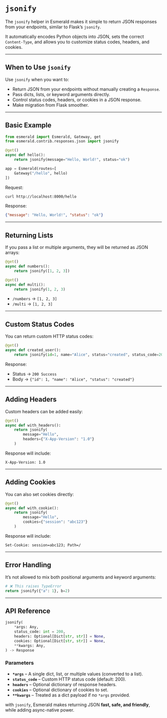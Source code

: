 # `jsonify`

The `jsonify` helper in Esmerald makes it simple to return JSON responses from your endpoints,
similar to Flask’s `jsonify`.

It automatically encodes Python objects into JSON, sets the correct `Content-Type`,
and allows you to customize status codes, headers, and cookies.

---

## When to Use `jsonify`

Use `jsonify` when you want to:

* Return JSON from your endpoints without manually creating a `Response`.
* Pass dicts, lists, or keyword arguments directly.
* Control status codes, headers, or cookies in a JSON response.
* Make migration from Flask smoother.

---

## Basic Example

```python
from esmerald import Esmerald, Gateway, get
from esmerald.contrib.responses.json import jsonify

@get()
async def hello():
    return jsonify(message="Hello, World!", status="ok")

app = Esmerald(routes=[
    Gateway("/hello", hello)
])
```

Request:

```bash
curl http://localhost:8000/hello
```

Response:

```json
{"message": "Hello, World!", "status": "ok"}
```

---

## Returning Lists

If you pass a list or multiple arguments, they will be returned as JSON arrays:

```python
@get()
async def numbers():
    return jsonify([1, 2, 3])

@get()
async def multi():
    return jsonify(1, 2, 3)
```

* `/numbers` → `[1, 2, 3]`
* `/multi` → `[1, 2, 3]`

---

## Custom Status Codes

You can return custom HTTP status codes:

```python
@get()
async def created_user():
    return jsonify(id=1, name="Alice", status="created", status_code=200)
```

Response:

* Status → `200 Success`
* Body → `{"id": 1, "name": "Alice", "status": "created"}`

---

## Adding Headers

Custom headers can be added easily:

```python
@get()
async def with_headers():
    return jsonify(
        message="Hello",
        headers={"X-App-Version": "1.0"}
    )
```

Response will include:

```
X-App-Version: 1.0
```

---

## Adding Cookies

You can also set cookies directly:

```python
@get()
async def with_cookie():
    return jsonify(
        message="Hello",
        cookies={"session": "abc123"}
    )
```

Response will include:

```
Set-Cookie: session=abc123; Path=/
```

---

## Error Handling

It’s not allowed to mix both positional arguments and keyword arguments:

```python
# ❌ This raises TypeError
return jsonify({"a": 1}, b=2)
```

---

## API Reference

```python
jsonify(
    *args: Any,
    status_code: int = 200,
    headers: Optional[Dict[str, str]] = None,
    cookies: Optional[Dict[str, str]] = None,
    **kwargs: Any,
) -> Response
```

### Parameters

* **`*args`** – A single dict, list, or multiple values (converted to a list).
* **`status_code`** – Custom HTTP status code (default: 200).
* **`headers`** – Optional dictionary of response headers.
* **`cookies`** – Optional dictionary of cookies to set.
* **`**kwargs`** – Treated as a dict payload if no `*args` provided.

with `jsonify`, Esmerald makes returning JSON **fast, safe, and friendly**, while adding async-native power.